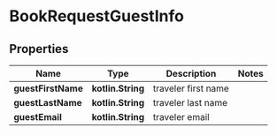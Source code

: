 
# BookRequestGuestInfo

## Properties
Name | Type | Description | Notes
------------ | ------------- | ------------- | -------------
**guestFirstName** | **kotlin.String** | traveler first name | 
**guestLastName** | **kotlin.String** | traveler last name | 
**guestEmail** | **kotlin.String** | traveler email | 



